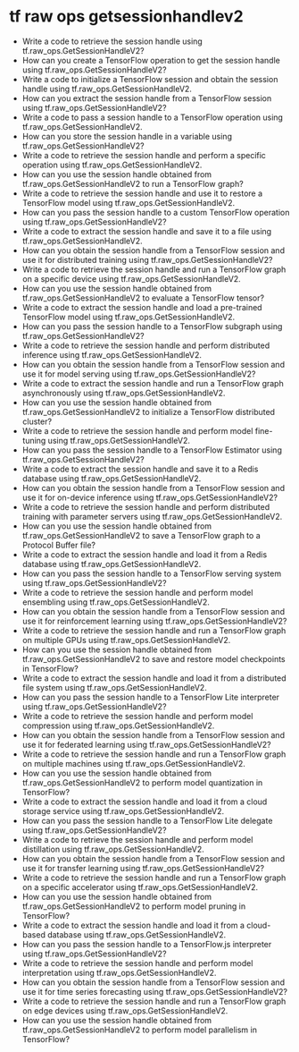# tf raw ops getsessionhandlev2

- Write a code to retrieve the session handle using tf.raw_ops.GetSessionHandleV2?
- How can you create a TensorFlow operation to get the session handle using tf.raw_ops.GetSessionHandleV2?
- Write a code to initialize a TensorFlow session and obtain the session handle using tf.raw_ops.GetSessionHandleV2.
- How can you extract the session handle from a TensorFlow session using tf.raw_ops.GetSessionHandleV2?
- Write a code to pass a session handle to a TensorFlow operation using tf.raw_ops.GetSessionHandleV2.
- How can you store the session handle in a variable using tf.raw_ops.GetSessionHandleV2?
- Write a code to retrieve the session handle and perform a specific operation using tf.raw_ops.GetSessionHandleV2.
- How can you use the session handle obtained from tf.raw_ops.GetSessionHandleV2 to run a TensorFlow graph?
- Write a code to retrieve the session handle and use it to restore a TensorFlow model using tf.raw_ops.GetSessionHandleV2.
- How can you pass the session handle to a custom TensorFlow operation using tf.raw_ops.GetSessionHandleV2?
- Write a code to extract the session handle and save it to a file using tf.raw_ops.GetSessionHandleV2.
- How can you obtain the session handle from a TensorFlow session and use it for distributed training using tf.raw_ops.GetSessionHandleV2?
- Write a code to retrieve the session handle and run a TensorFlow graph on a specific device using tf.raw_ops.GetSessionHandleV2.
- How can you use the session handle obtained from tf.raw_ops.GetSessionHandleV2 to evaluate a TensorFlow tensor?
- Write a code to extract the session handle and load a pre-trained TensorFlow model using tf.raw_ops.GetSessionHandleV2.
- How can you pass the session handle to a TensorFlow subgraph using tf.raw_ops.GetSessionHandleV2?
- Write a code to retrieve the session handle and perform distributed inference using tf.raw_ops.GetSessionHandleV2.
- How can you obtain the session handle from a TensorFlow session and use it for model serving using tf.raw_ops.GetSessionHandleV2?
- Write a code to extract the session handle and run a TensorFlow graph asynchronously using tf.raw_ops.GetSessionHandleV2.
- How can you use the session handle obtained from tf.raw_ops.GetSessionHandleV2 to initialize a TensorFlow distributed cluster?
- Write a code to retrieve the session handle and perform model fine-tuning using tf.raw_ops.GetSessionHandleV2.
- How can you pass the session handle to a TensorFlow Estimator using tf.raw_ops.GetSessionHandleV2?
- Write a code to extract the session handle and save it to a Redis database using tf.raw_ops.GetSessionHandleV2.
- How can you obtain the session handle from a TensorFlow session and use it for on-device inference using tf.raw_ops.GetSessionHandleV2?
- Write a code to retrieve the session handle and perform distributed training with parameter servers using tf.raw_ops.GetSessionHandleV2.
- How can you use the session handle obtained from tf.raw_ops.GetSessionHandleV2 to save a TensorFlow graph to a Protocol Buffer file?
- Write a code to extract the session handle and load it from a Redis database using tf.raw_ops.GetSessionHandleV2.
- How can you pass the session handle to a TensorFlow serving system using tf.raw_ops.GetSessionHandleV2?
- Write a code to retrieve the session handle and perform model ensembling using tf.raw_ops.GetSessionHandleV2.
- How can you obtain the session handle from a TensorFlow session and use it for reinforcement learning using tf.raw_ops.GetSessionHandleV2?
- Write a code to retrieve the session handle and run a TensorFlow graph on multiple GPUs using tf.raw_ops.GetSessionHandleV2.
- How can you use the session handle obtained from tf.raw_ops.GetSessionHandleV2 to save and restore model checkpoints in TensorFlow?
- Write a code to extract the session handle and load it from a distributed file system using tf.raw_ops.GetSessionHandleV2.
- How can you pass the session handle to a TensorFlow Lite interpreter using tf.raw_ops.GetSessionHandleV2?
- Write a code to retrieve the session handle and perform model compression using tf.raw_ops.GetSessionHandleV2.
- How can you obtain the session handle from a TensorFlow session and use it for federated learning using tf.raw_ops.GetSessionHandleV2?
- Write a code to retrieve the session handle and run a TensorFlow graph on multiple machines using tf.raw_ops.GetSessionHandleV2.
- How can you use the session handle obtained from tf.raw_ops.GetSessionHandleV2 to perform model quantization in TensorFlow?
- Write a code to extract the session handle and load it from a cloud storage service using tf.raw_ops.GetSessionHandleV2.
- How can you pass the session handle to a TensorFlow Lite delegate using tf.raw_ops.GetSessionHandleV2?
- Write a code to retrieve the session handle and perform model distillation using tf.raw_ops.GetSessionHandleV2.
- How can you obtain the session handle from a TensorFlow session and use it for transfer learning using tf.raw_ops.GetSessionHandleV2?
- Write a code to retrieve the session handle and run a TensorFlow graph on a specific accelerator using tf.raw_ops.GetSessionHandleV2.
- How can you use the session handle obtained from tf.raw_ops.GetSessionHandleV2 to perform model pruning in TensorFlow?
- Write a code to extract the session handle and load it from a cloud-based database using tf.raw_ops.GetSessionHandleV2.
- How can you pass the session handle to a TensorFlow.js interpreter using tf.raw_ops.GetSessionHandleV2?
- Write a code to retrieve the session handle and perform model interpretation using tf.raw_ops.GetSessionHandleV2.
- How can you obtain the session handle from a TensorFlow session and use it for time series forecasting using tf.raw_ops.GetSessionHandleV2?
- Write a code to retrieve the session handle and run a TensorFlow graph on edge devices using tf.raw_ops.GetSessionHandleV2.
- How can you use the session handle obtained from tf.raw_ops.GetSessionHandleV2 to perform model parallelism in TensorFlow?